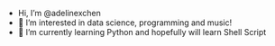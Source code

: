 - Hi, I’m @adelinexchen
- 👀 I’m interested in data science, programming and music!
- 🌱 I’m currently learning Python and hopefully will learn Shell Script
<!---
adelinexchen/adelinexchen is a ✨ special ✨ repository because its `README.md` (this file) appears on your GitHub profile.
You can click the Preview link to take a look at your changes.
--->
